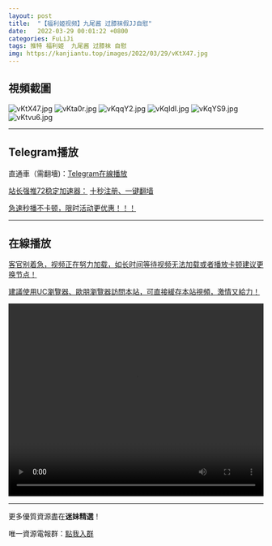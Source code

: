 ```yaml
---
layout: post
title:  "【福利姬视频】九尾酱 过膝袜假JJ自慰"
date:   2022-03-29 00:01:22 +0800
categories: FuLiJi
tags: 推特 福利姬  九尾酱 过膝袜 自慰
img: https://kanjiantu.top/images/2022/03/29/vKtX47.jpg
---
```



## 視頻截圖

![vKtX47.jpg](https://kanjiantu.top/images/2022/03/29/vKtX47.jpg)
![vKta0r.jpg](https://kanjiantu.top/images/2022/03/29/vKta0r.jpg)
![vKqqY2.jpg](https://kanjiantu.top/images/2022/03/29/vKqqY2.jpg)
![vKqIdI.jpg](https://kanjiantu.top/images/2022/03/29/vKqIdI.jpg)
![vKqYS9.jpg](https://kanjiantu.top/images/2022/03/29/vKqYS9.jpg)
![vKtvu6.jpg](https://kanjiantu.top/images/2022/03/29/vKtvu6.jpg)

* * *
## Telegram播放

直通車（需翻墻)：[Telegram在線播放](https://t.me/mimeijingxuan/120)

<u>站长强推72稳定加速器：</u> [十秒注册、一键翻墙](https://www.mimei.blog/skip/vpn.html)


<u>急速秒播不卡顿，限时活动更优惠！！！</u>
* * *
## 在線播放
<u>客官别着急，视频正在努力加载，如长时间等待视频无法加载或者播放卡顿建议更换节点！</u>

<u>建議使用UC瀏覽器、歐朋瀏覽器訪問本站，可直接緩存本站視頻，激情又給力！</u>
<center><video src="https://cdn.publer.io/uploads/videos/6247f8c9db279732fb55c565/98503de210a83782d94a8e474940457b.mp4" width="100%" height="380px" controls="controls"></video></center>


* * *
更多優質資源盡在**迷妹精選**！

唯一資源電報群：[點我入群](https://t.me/mimeijingxuan)



